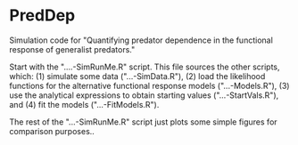 # PredDep
Simulation code for "Quantifying predator dependence in the functional response of generalist predators."

Start with the "....-SimRunMe.R" script.  This file sources the other scripts, which:
(1) simulate some data ("...-SimData.R"),
(2) load the likelihood functions for the alternative functional response models ("...-Models.R"),
(3) use the analytical expressions to obtain starting values ("...-StartVals.R"), and
(4) fit the models ("...-FitModels.R").

The rest of the "...-SimRunMe.R" script just plots some simple figures for comparison purposes..
